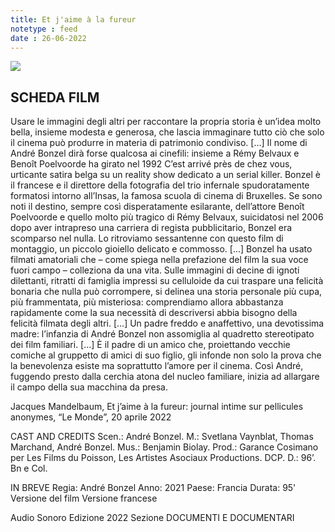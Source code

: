 ```yaml
---
title: Et j'aime à la fureur
notetype : feed
date : 26-06-2022
---
```


![](/assets/foto/2022/bologna_fureur.jpg)

## SCHEDA FILM
Usare le immagini degli altri per raccontare la propria storia è un’idea molto bella, insieme modesta e generosa, che lascia immaginare tutto ciò che solo il cinema può produrre in materia di patrimonio condiviso. […]
Il nome di André Bonzel dirà forse qualcosa ai cinefili: insieme a Rémy Belvaux e Benoît Poelvoorde ha girato nel 1992 C’est arrivé près de chez vous, urticante satira belga su un reality show dedicato a un serial killer. Bonzel è il francese e il direttore della fotografia del trio infernale spudoratamente formatosi intorno all’Insas, la famosa scuola di cinema di Bruxelles. Se sono noti il destino, sempre così disperatamente esilarante, dell’attore Benoît Poelvoorde e quello molto più tragico di Rémy Belvaux, suicidatosi nel 2006 dopo aver intrapreso una carriera di regista pubblicitario, Bonzel era scomparso nel nulla.
Lo ritroviamo sessantenne con questo film di montaggio, un piccolo gioiello delicato e commosso. […] Bonzel ha usato filmati amatoriali che – come spiega nella prefazione del film la sua voce fuori campo – colleziona da una vita. Sulle immagini di decine di ignoti dilettanti, ritratti di famiglia impressi su celluloide da cui traspare una felicità bonaria che nulla può corrompere, si delinea una storia personale più cupa, più frammentata, più misteriosa: comprendiamo allora abbastanza rapidamente come la sua necessità di descriversi abbia bisogno della felicità filmata degli altri. […] Un padre freddo e anaffettivo, una devotissima madre: l’infanzia di André Bonzel non assomiglia al quadretto stereotipato dei film familiari. […] È il padre di un amico che, proiettando vecchie comiche al gruppetto di amici di suo figlio, gli infonde non solo la prova che la benevolenza esiste ma soprattutto l’amore per il cinema. Così André, fuggendo presto dalla cerchia atona del nucleo familiare, inizia ad allargare il campo della sua macchina da presa.

Jacques Mandelbaum, Et j’aime à la fureur: journal intime sur pellicules anonymes, “Le Monde”, 20 aprile 2022

CAST AND CREDITS
Scen.: André Bonzel. M.: Svetlana Vaynblat, Thomas Marchand, André Bonzel. Mus.: Benjamin Biolay. Prod.: Garance Cosimano per Les Films du Poisson, Les Artistes Asociaux Productions. DCP. D.: 96’. Bn e Col.

IN BREVE
Regia: André Bonzel
Anno: 2021
Paese: Francia
Durata: 95'
Versione del film
Versione francese

Audio
Sonoro
Edizione
2022
Sezione
DOCUMENTI E DOCUMENTARI